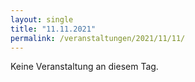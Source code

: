 ```yaml
---
layout: single
title: "11.11.2021"
permalink: /veranstaltungen/2021/11/11/
---
```


Keine Veranstaltung an diesem Tag.

